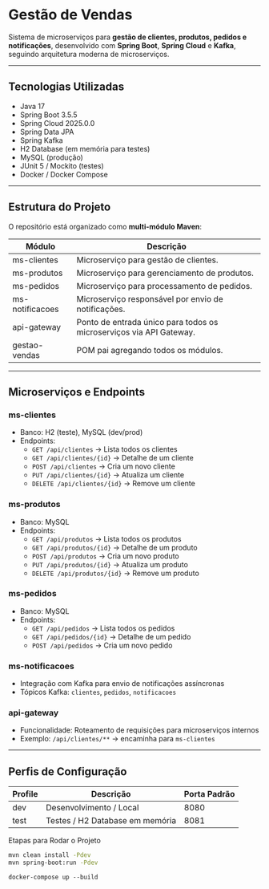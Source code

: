 # Gestão de Vendas

Sistema de microserviços para **gestão de clientes, produtos, pedidos e notificações**, desenvolvido com **Spring Boot**, **Spring Cloud** e **Kafka**, seguindo arquitetura moderna de microserviços.

---

## Tecnologias Utilizadas

- Java 17
- Spring Boot 3.5.5
- Spring Cloud 2025.0.0
- Spring Data JPA
- Spring Kafka
- H2 Database (em memória para testes)
- MySQL (produção)
- JUnit 5 / Mockito (testes)
- Docker / Docker Compose

---

## Estrutura do Projeto

O repositório está organizado como **multi-módulo Maven**:

| Módulo             | Descrição                                               |
|-------------------|--------------------------------------------------------|
| ms-clientes       | Microserviço para gestão de clientes.                 |
| ms-produtos       | Microserviço para gerenciamento de produtos.          |
| ms-pedidos        | Microserviço para processamento de pedidos.           |
| ms-notificacoes   | Microserviço responsável por envio de notificações.   |
| api-gateway       | Ponto de entrada único para todos os microserviços via API Gateway. |
| gestao-vendas     | POM pai agregando todos os módulos.                   |

---

## Microserviços e Endpoints

### ms-clientes
- Banco: H2 (teste), MySQL (dev/prod)
- Endpoints:
    - `GET /api/clientes` → Lista todos os clientes
    - `GET /api/clientes/{id}` → Detalhe de um cliente
    - `POST /api/clientes` → Cria um novo cliente
    - `PUT /api/clientes/{id}` → Atualiza um cliente
    - `DELETE /api/clientes/{id}` → Remove um cliente

### ms-produtos
- Banco: MySQL
- Endpoints:
    - `GET /api/produtos` → Lista todos os produtos
    - `GET /api/produtos/{id}` → Detalhe de um produto
    - `POST /api/produtos` → Cria um novo produto
    - `PUT /api/produtos/{id}` → Atualiza um produto
    - `DELETE /api/produtos/{id}` → Remove um produto

### ms-pedidos
- Banco: MySQL
- Endpoints:
    - `GET /api/pedidos` → Lista todos os pedidos
    - `GET /api/pedidos/{id}` → Detalhe de um pedido
    - `POST /api/pedidos` → Cria um novo pedido

### ms-notificacoes
- Integração com Kafka para envio de notificações assíncronas
- Tópicos Kafka: `clientes`, `pedidos`, `notificacoes`

### api-gateway
- Funcionalidade: Roteamento de requisições para microserviços internos
- Exemplo: `/api/clientes/**` → encaminha para `ms-clientes`

---

## Perfis de Configuração

| Profile | Descrição                        | Porta Padrão |
|---------|---------------------------------|--------------|
| dev     | Desenvolvimento / Local          | 8080         |
| test    | Testes / H2 Database em memória | 8081         |

Etapas para Rodar o Projeto

```bash
mvn clean install -Pdev
mvn spring-boot:run -Pdev
```

```
docker-compose up --build
```